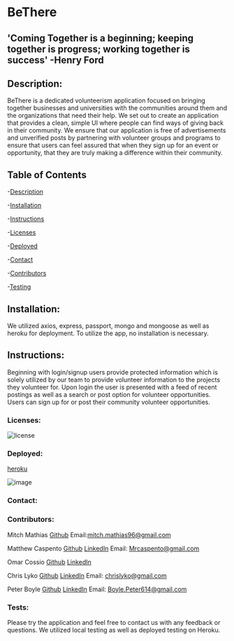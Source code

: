 # BeThere
## 'Coming Together is a beginning; keeping together is progress; working together is success' -Henry Ford

## Description: 
BeThere is a dedicated volunteerism application focused on bringing together businesses and universities with the communities around them and the organizations that need their help. We set out to create an application that provides a clean, simple UI where people can find ways of giving back in their community. We ensure that our application is free of advertisements and unverified posts by partnering with volunteer groups and programs to ensure that users can feel assured that when they sign up for an event or opportunity, that they are truly making a difference within their community. 

## Table of Contents

-[Description](#description)

-[Installation](#installation)

-[Instructions](#instructions)

-[Licenses](#licenses)

-[Deployed](#deployed)

-[Contact](#contact)

-[Contributors](#Contributors)

-[Testing](#Tests)

## Installation:
We utilized axios, express, passport, mongo and mongoose as well as heroku for deployment. To utilize the app, no installation is necessary.
## Instructions:
Beginning with login/signup users provide protected information which is solely utilized by our team to provide volunteer information to the projects they volunteer for. Upon login the user is presented with a feed of recent postings as well as a search or post option for volunteer opportunities. Users can sign up for or post their community volunteer opportunities.
### Licenses: 
![license](https://img.shields.io/badge/license-mit-green)
### Deployed: 
[heroku](https://be-there-project.herokuapp.com/)

![image](./client/public/videos/Be-There.gif)

### Contact:



### Contributors: 
Mitch Mathias
[Github](https://mitchmathias.github.io/Aboutme/)
Email:[mitch.mathias96@gmail.com](mitch.mathias96@gmail.com) 

Matthew Caspento
[Github](https://mrcaspento.github.io/MRC_Development/Html/index.html#) 
[LinkedIn](https://www.linkedin.com/in/matthew-caspento-6358671b6/)
Email: [Mrcaspento@gmail.com](Mrcaspento@gmail.com)

Omar Cossio 
[Github](https://github.com/omarcossio)
[LinkedIn](https://www.linkedin.com/in/omar-cossio-7b332a12b/)

Chris Lyko
[Github](https://github.com/KrixLeekz)
[LinkedIn](https://www.linkedin.com/in/christopher-lyko-0194b714b/)
Email: [chrislyko@gmail.com](chrislyko@gmail.com)

Peter Boyle
[Github](https://github.com/boylepeter)
[LinkedIn](https://www.linkedin.com/in/peter-boyle-22b5071b7/)
Email: [Boyle.Peter614@gmail.com](Boyle.Peter614@gmail.com)

### Tests: 
Please try the application and feel free to contact us with any feedback or questions. We utilized local testing as well as deployed testing on Heroku.
